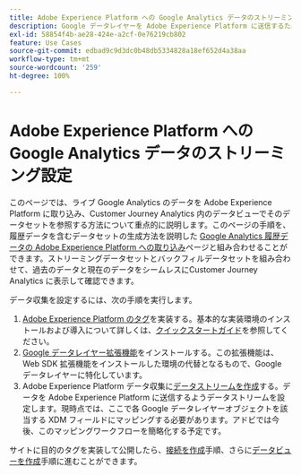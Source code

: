 ```yaml
---
title: Adobe Experience Platform への Google Analytics データのストリーミング設定
description: Google データレイヤーを Adobe Experience Platform に送信するための実装の設定方法について説明します
exl-id: 58854f4b-ae28-424e-a2cf-0e76219cb802
feature: Use Cases
source-git-commit: edbad9c9d3dc0b48db5334828a18ef652d4a38aa
workflow-type: tm+mt
source-wordcount: '259'
ht-degree: 100%

---
```


# Adobe Experience Platform への Google Analytics データのストリーミング設定

このページでは、ライブ Google Analytics のデータを Adobe Experience Platform に取り込み、Customer Journey Analytics 内のデータビューでそのデータセットを参照する方法について重点的に説明します。このページの手順を、履歴データを含むデータセットの生成方法を説明した [Google Analytics 履歴データの Adobe Experience Platform への取り込み](backfill.md)ページと組み合わせることができます。ストリーミングデータセットとバックフィルデータセットを組み合わせて、過去のデータと現在のデータをシームレスにCustomer Journey Analytics に表示して確認できます。

データ収集を設定するには、次の手順を実行します。

1. [Adobe Experience Platform のタグ](https://experienceleague.adobe.com/docs/experience-platform/tags/home.html?lang=ja)を実装する。基本的な実装環境のインストールおよび導入について詳しくは、[クイックスタートガイド](https://experienceleague.adobe.com/docs/experience-platform/tags/get-started/quick-start.html?lang=ja)を参照してください。
1. [Google データレイヤー拡張機能](https://experienceleague.adobe.com/docs/experience-platform/tags/extensions/adobe/google-data-layer/overview.html?lang=ja)をインストールする。この拡張機能は、Web SDK 拡張機能をインストールした環境の代替となるもので、Google データレイヤーに特化しています。
1. Adobe Experience Platform データ収集に[データストリームを作成](https://experienceleague.adobe.com/docs/experience-platform/edge/datastreams/overview.html?lang=ja)する。データを Adobe Experience Platform に送信するようデータストリームを設定します。現時点では、ここで各 Google データレイヤーオブジェクトを該当する XDM フィールドにマッピングする必要があります。アドビでは今後、このマッピングワークフローを簡略化する予定です。

サイトに目的のタグを実装して公開したら、[接続を作成](/help/connections/create-connection.md)手順、さらに[データビューを作成](/help/data-views/create-dataview.md)手順に進むことができます。

